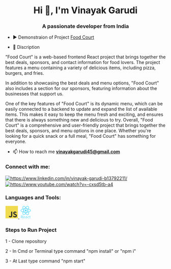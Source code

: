 <h1 align="center">Hi 👋, I'm Vinayak Garudi</h1>
<h3 align="center">A passionate developer from India</h3>

- ▶︎ Demonstraion of Project [Food Court](https://vinayakgarudi2002.github.io/foodcourt/#home)

- 💬 Discription 
<p>"Food Court" is a web-based frontend React project that brings together the best deals, sponsors, and contact information for food lovers. The project features a menu containing a variety of delicious items, including pizza, burgers, and fries.</p>
<p>In addition to showcasing the best deals and menu options, "Food Court" also includes a section for our sponsors, featuring information about the businesses that support us.</p>
<p>One of the key features of "Food Court" is its dynamic menu, which can be easily connected to a backend to update and expand the list of available items. This makes it easy to keep the menu fresh and exciting, and ensures that there is always something new and delicious to try. Overall, "Food Court" is a comprehensive and user-friendly project that brings together the best deals, sponsors, and menu options in one place. Whether you're looking for a quick snack or a full meal, "Food Court" has something for everyone.</p>

- 📫 How to reach me **vinayakgarudi45@gmail.com**

<h3 align="left">Connect with me:</h3>
<p align="left">
<a href="https://www.linkedin.com/in/vinayak-garudi-b13792211/" target="blank"><img align="center" src="https://raw.githubusercontent.com/rahuldkjain/github-profile-readme-generator/master/src/images/icons/Social/linked-in-alt.svg" alt="https://www.linkedin.com/in/vinayak-garudi-b13792211/" height="30" width="40" /></a>
<a href="https://www.youtube.com/watch?v=-CXSd5TB-a4"><img align="center" src="https://raw.githubusercontent.com/rahuldkjain/github-profile-readme-generator/master/src/images/icons/Social/youtube.svg" alt="https://www.youtube.com/watch?v=-cxsd5tb-a4" height="30" width="40" /></a>
</p>

<h3 align="left">Languages and Tools:</h3>
<p align="left"> <a href="https://developer.mozilla.org/en-US/docs/Web/JavaScript" target="_blank" rel="noreferrer"> <img src="https://raw.githubusercontent.com/devicons/devicon/master/icons/javascript/javascript-original.svg" alt="javascript" width="40" height="40"/> </a> <a href="https://reactjs.org/" target="_blank" rel="noreferrer"> <img src="https://raw.githubusercontent.com/devicons/devicon/master/icons/react/react-original-wordmark.svg" alt="react" width="40" height="40"/> </a> </p>

<h3>Steps to Run Project</h3> <p> 1 - Clone repository </p>
 <p> 2 - In Cmd or Terminal type command "npm install" or "npm i" </p>
 <p> 3 - At Last type command "npm start" </p>
